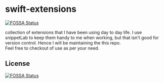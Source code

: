 # swift-extensions
[![FOSSA Status](https://app.fossa.io/api/projects/git%2Bgithub.com%2Falokc83%2Fswift-extensions.svg?type=shield)](https://app.fossa.io/projects/git%2Bgithub.com%2Falokc83%2Fswift-extensions?ref=badge_shield)

collection of extensions that I have been using day to day life. I use snippetLab to keep them handy to me when working, but that isn't good for version control. Hence I will be maintaining the this repo. <br> 
Feel free to checkout of use as per your need. 



## License
[![FOSSA Status](https://app.fossa.io/api/projects/git%2Bgithub.com%2Falokc83%2Fswift-extensions.svg?type=large)](https://app.fossa.io/projects/git%2Bgithub.com%2Falokc83%2Fswift-extensions?ref=badge_large)